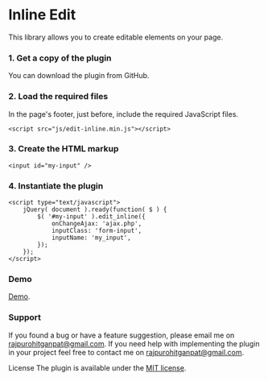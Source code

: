 # Inline Edit
This library allows you to create editable elements on your page.

### 1. Get a copy of the plugin
You can download the plugin from GitHub.

### 2. Load the required files
In the page's footer, just before, include the required JavaScript files.

```
<script src="js/edit-inline.min.js"></script>
```

### 3. Create the HTML markup
`<input id="my-input" />`

### 4. Instantiate the plugin
```
<script type="text/javascript">
    jQuery( document ).ready(function( $ ) { 
        $( '#my-input' ).edit_inline({ 
            onChangeAjax: 'ajax.php',
            inputClass: 'form-input',
            inputName: 'my_input',
        }); 
    }); 
</script>
```
### Demo
[Demo](https://jsfiddle.net/g_s_rajpurohit/ucdgj9yt/4/).

### Support
If you found a bug or have a feature suggestion, please email me on rajpurohitganpat@gmail.com.
If you need help with implementing the plugin in your project feel free to contact me on rajpurohitganpat@gmail.com.

License The plugin is available under the [MIT license](https://opensource.org/licenses/MIT).

